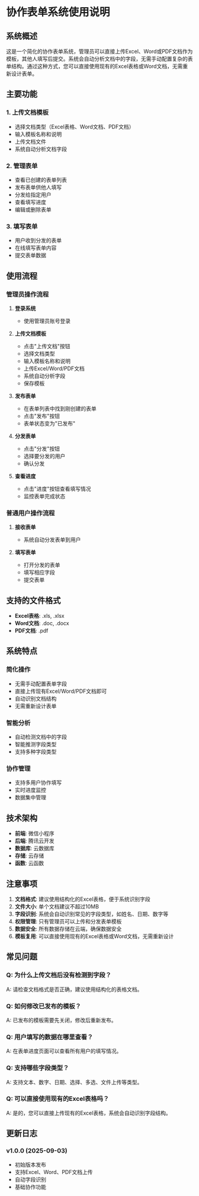 # 协作表单系统使用说明

## 系统概述

这是一个简化的协作表单系统，管理员可以直接上传Excel、Word或PDF文档作为模板，其他人填写后提交。系统会自动分析文档中的字段，无需手动配置复杂的表单结构。通过这种方式，您可以直接使用现有的Excel表格或Word文档，无需重新设计表单。

## 主要功能

### 1. 上传文档模板
- 选择文档类型（Excel表格、Word文档、PDF文档）
- 输入模板名称和说明
- 上传文档文件
- 系统自动分析文档字段

### 2. 管理表单
- 查看已创建的表单列表
- 发布表单供他人填写
- 分发给指定用户
- 查看填写进度
- 编辑或删除表单

### 3. 填写表单
- 用户收到分发的表单
- 在线填写表单内容
- 提交表单数据

## 使用流程

### 管理员操作流程

1. **登录系统**
   - 使用管理员账号登录

2. **上传文档模板**
   - 点击"上传文档"按钮
   - 选择文档类型
   - 输入模板名称和说明
   - 上传Excel/Word/PDF文档
   - 系统自动分析字段
   - 保存模板

3. **发布表单**
   - 在表单列表中找到刚创建的表单
   - 点击"发布"按钮
   - 表单状态变为"已发布"

4. **分发表单**
   - 点击"分发"按钮
   - 选择要分发的用户
   - 确认分发

5. **查看进度**
   - 点击"进度"按钮查看填写情况
   - 监控表单完成状态

### 普通用户操作流程

1. **接收表单**
   - 系统自动分发表单到用户

2. **填写表单**
   - 打开分发的表单
   - 填写相应字段
   - 提交表单

## 支持的文件格式

- **Excel表格**: .xls, .xlsx
- **Word文档**: .doc, .docx  
- **PDF文档**: .pdf

## 系统特点

### 简化操作
- 无需手动配置表单字段
- 直接上传现有Excel/Word/PDF文档即可
- 自动识别文档结构
- 无需重新设计表单

### 智能分析
- 自动检测文档中的字段
- 智能推测字段类型
- 支持多种字段类型

### 协作管理
- 支持多用户协作填写
- 实时进度监控
- 数据集中管理

## 技术架构

- **前端**: 微信小程序
- **后端**: 腾讯云开发
- **数据库**: 云数据库
- **存储**: 云存储
- **函数**: 云函数

## 注意事项

1. **文档格式**: 建议使用结构化的Excel表格，便于系统识别字段
2. **文件大小**: 单个文档建议不超过10MB
3. **字段识别**: 系统会自动识别常见的字段类型，如姓名、日期、数字等
4. **权限管理**: 只有管理员可以上传和分发表单模板
5. **数据安全**: 所有数据存储在云端，确保数据安全
6. **模板复用**: 可以直接使用现有的Excel表格或Word文档，无需重新设计

## 常见问题

### Q: 为什么上传文档后没有检测到字段？
A: 请检查文档格式是否正确，建议使用结构化的表格文档。

### Q: 如何修改已发布的模板？
A: 已发布的模板需要先关闭，修改后重新发布。

### Q: 用户填写的数据在哪里查看？
A: 在表单进度页面可以查看所有用户的填写情况。

### Q: 支持哪些字段类型？
A: 支持文本、数字、日期、选择、多选、文件上传等类型。

### Q: 可以直接使用现有的Excel表格吗？
A: 是的，您可以直接上传现有的Excel表格，系统会自动识别字段结构。

## 更新日志

### v1.0.0 (2025-09-03)
- 初始版本发布
- 支持Excel、Word、PDF文档上传
- 自动字段识别
- 基础协作功能
